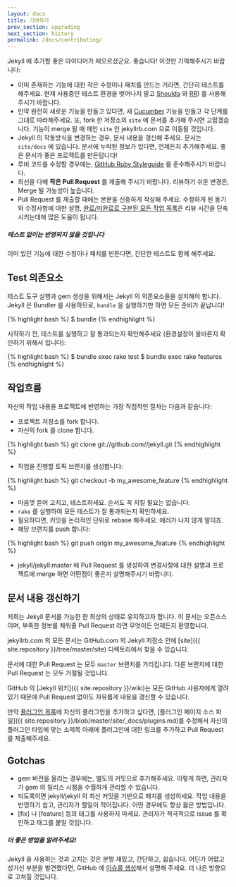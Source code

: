 ```yaml
---
layout: docs
title: 기여하기
prev_section: upgrading
next_section: history
permalink: /docs/contributing/
---
```


Jekyll 에 추가할 좋은 아이디어가 떠오르셨군요. 좋습니다! 이것만 기억해주시기
바랍니다:

* 이미 존재하는 기능에 대한 작은 수정이나 패치를 만드는 거라면, 간단히 테스트를
  해주세요. 현재 사용중인 테스트 환경을 벗어나지 말고
  [Shoulda](https://github.com/thoughtbot/shoulda/tree/master) 와
  [RR](https://github.com/btakita/rr/tree/master)) 를 사용해 주시기 바랍니다.
* 만약 완전히 새로운 기능을 만들고 있다면, 새
  [Cucumber](https://github.com/cucumber/cucumber/) 기능을 만들고 각 단계를
  그대로 따라해주세요. 또, fork 한 저장소의 `site` 에 문서를 추가해 주시면
  고맙겠습니다. 기능이 merge 될 때 메인 `site` 인 jekyllrb.com 으로 이동될
  것입니다.
* Jekyll 의 작동방식을 변경하는 경우, 문서 내용을 갱신해 주세요. 문서는
  `site/docs` 에 있습니다. 문서에 누락된 정보가 있다면, 언제든지 추가해주세요.
  좋은 문서가 좋은 프로젝트를 만든답니다!
* 루비 코드를 수정할 경우에는, [GitHub Ruby
  Styleguide](https://github.com/styleguide/ruby) 를 준수해주시기 바랍니다.
* 최선을 다해 **작은 Pull Request** 를 제출해 주시기 바랍니다. 리뷰하기 쉬운
  변경은, Merge 될 가능성이 높습니다.
* Pull Request 를 제출할 때에는 본문을 신중하게 작성해 주세요. 수정하게 된
  동기와 수정사항에 대한 설명, [완료/미완료로 구분된 모든 작업
  목록](http://git.io/gfm-tasks)은 리뷰 시간을 단축시키는데에 많은 도움이
  됩니다.

<div class="note warning">
  <h5>테스트 없이는 반영되지 않을 것입니다</h5>
  <p>
    이미 있던 기능에 대한 수정이나 패치를 만든다면, 간단한 테스트도 함께
    해주세요.
  </p>
</div>

Test 의존요소
-----------------

테스트 도구 실행과 gem 생성을 위해서는 Jekyll 의 의존요소들을 설치해야 합니다.
Jekyll 은 Bundler 를 사용하므로, `bundle` 을 실행하기만 하면 모든 준비가
끝납니다!

{% highlight bash %}
$ bundle
{% endhighlight %}

시작하기 전, 테스트를 실행하고 잘 통과되는지 확인해주세요 (환경설정이 올바른지
확인하기 위해서 입니다):

{% highlight bash %}
$ bundle exec rake test
$ bundle exec rake features
{% endhighlight %}

작업흐름
--------

자신의 작업 내용을 프로젝트에 반영하는 가장 직접적인 절차는 다음과 같습니다:

* 프로젝트 저장소를 fork 합니다.
* 자신의 fork 를 clone 합니다.

{% highlight bash %}
git clone git://github.com/<username>/jekyll.git
{% endhighlight %}

* 작업을 진행할 토픽 브랜치를 생성합니다:

{% highlight bash %}
git checkout -b my_awesome_feature
{% endhighlight %}


* 마음껏 뜯어 고치고, 테스트하세요. 순서도 꼭 지킬 필요는 없습니다.
* `rake` 를 실행하여 모든 테스트가 잘 통과되는지 확인하세요.
* 필요하다면, 커밋을 논리적인 단위로 rebase 해주세요. 에러가 나지 않게 말이죠.
* 해당 브랜치를 push 합니다:

{% highlight bash %}
git push origin my_awesome_feature
{% endhighlight %}

* jekyll/jekyll:master 에 Pull Request 를 생성하여 변경사항에 대한 설명과
  프로젝트에 merge 하면 어떤점이 좋은지 설명해주시기 바랍니다.

문서 내용 갱신하기
----------------------

저희는 Jekyll 문서를 가능한 한 최상의 상태로 유지하고자 합니다. 이 문서는
오픈소스이며, 부족한 정보를 채워줄 Pull Request 라면 무엇이든 언제든지
환영합니다.

jekyllrb.com 의 모든 문서는
GitHub.com 의 Jekyll 저장소 안에 [site]({{ site.repository }}/tree/master/site)
디렉토리에서 찾을 수 있습니다.

문서에 대한 Pull Request 는 모두 `master` 브랜치를 가리킵니다. 다른 브랜치에
대한 Pull Request 는 모두 거절될 것입니다.

GitHub 의 [Jekyll 위키]({{ site.repository }}/wiki)는
모든 GitHub 사용자에게 열려있기 때문에 Pull Request 없이도
자유롭게 내용을 갱신할 수 있습니다.

만약 [플러그인 목록](/docs/plugins/#available-plugins)에 자신의 플러그인을 추가하고
싶다면, [플러그인 페이지 소스 파일]({{ site.repository }}/blob/master/site/_docs/plugins.md)를
수정해서 자신의 플러그인 타입에 맞는 소제목 아래에 플러그인에 대한 링크를
추가하고 Pull Request 를 제출해주세요.

Gotchas
-------

* gem 버전을 올리는 경우에는, 별도의 커밋으로 추가해주세요. 이렇게 하면,
  관리자가 gem 의 릴리스 시점을 수월하게 관리할 수 있습니다.
* 되도록이면 jekyll/jekyll 의 최신 커밋을 기반으로 패치를 생성하세요. 작업
  내용을 반영하기 쉽고, 관리자가 할일이 적어집니다. 어떤 경우에도 항상 옳은
  방법입니다.
* [fix] 나 [feature] 등의 태그를 사용하지 마세요. 관리자가 적극적으로 issue 를
  확인하고 태그를 붙일 것입니다.

<div class="note">
  <h5>더 좋은 방법을 알려주세요!</h5>
  <p>
    Jekyll 을 사용하는 것과 고치는 것은 분명 재밌고, 간단하고, 쉽습니다. 어딘가
    어렵고 성가신 부분을 발견했다면, GitHub 에 <a
    href="{{ site.repository }}/issues/new">이슈를 생성</a>해서 설명해 주세요.
    더 나은 방향으로 고쳐질 것입니다.
  </p>
</div>
